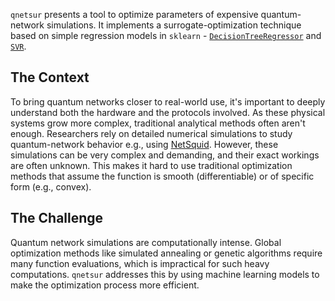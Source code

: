  `qnetsur` presents a tool to optimize parameters of expensive quantum-network simulations. It implements a surrogate-optimization technique based on simple regression models in `sklearn` - [`DecisionTreeRegressor`](https://scikit-learn.org/stable/modules/generated/sklearn.tree.DecisionTreeRegressor.html#decisiontreeregressor) and [`SVR`](https://scikit-learn.org/stable/modules/generated/sklearn.svm.SVR.html#svr).

The Context
-----------
To bring quantum networks closer to real-world use, it's important to deeply understand both the hardware and the protocols involved. As these physical systems grow more complex, traditional analytical methods often aren't enough. Researchers rely on detailed numerical simulations to study quantum-network behavior e.g., using [NetSquid](https://netsquid.org). However, these simulations can be very complex and demanding, and their exact workings are often unknown. This makes it hard to use traditional optimization methods that assume the function is smooth (differentiable) or of specific form (e.g., convex).

The Challenge
-------------
Quantum network simulations are computationally intense. Global optimization methods like simulated annealing or genetic algorithms require many function evaluations, which is impractical for such heavy computations. `qnetsur` addresses this by using machine learning models to make the optimization process more efficient.


